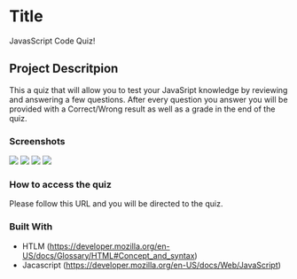 # Title 

JavasScript Code Quiz!

## Project Descritpion

This a quiz that will allow you to test your JavaSript knowledge by reviewing and
answering a few questions. After every question you answer you will be provided with a Correct/Wrong result as well as a grade in the end of the quiz.

### Screenshots
![](img.1.png)
![](img.2.png)
![](img.3.png)
![](img.4.png)

### How to access the quiz

Please follow this URL and you will be directed to the quiz.

### Built With

* HTLM (https://developer.mozilla.org/en-US/docs/Glossary/HTML#Concept_and_syntax)
* Jacascript (https://developer.mozilla.org/en-US/docs/Web/JavaScript)